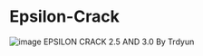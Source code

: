 # Epsilon-Crack

![image](https://user-images.githubusercontent.com/95990565/162607911-2510d77c-ba9a-4b26-89ad-d5ee9aca6b4d.png)
EPSILON CRACK 2.5 AND 3.0 By Trdyun
